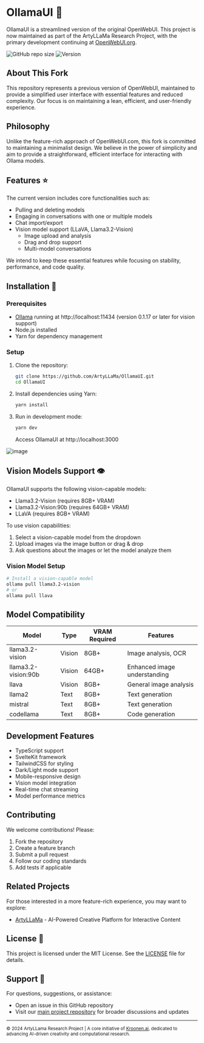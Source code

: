 # OllamaUI 🦙

OllamaUI is a streamlined version of the original OpenWebUI. This project is now maintained as part of the ArtyLLaMa Research Project, with the primary development continuing at [OpenWebUI.org](https://openwebui.org).

![GitHub repo size](https://img.shields.io/github/repo-size/ArtyLLaMa/OllamaUI)
![Version](https://img.shields.io/github/package-json/v/ArtyLLaMa/OllamaUI)

## About This Fork

This repository represents a previous version of OpenWebUI, maintained to provide a simplified user interface with essential features and reduced complexity. Our focus is on maintaining a lean, efficient, and user-friendly experience.

## Philosophy

Unlike the feature-rich approach of OpenWebUI.com, this fork is committed to maintaining a minimalist design. We believe in the power of simplicity and aim to provide a straightforward, efficient interface for interacting with Ollama models.

## Features ⭐

The current version includes core functionalities such as:

- Pulling and deleting models
- Engaging in conversations with one or multiple models
- Chat import/export
- Vision model support (LLaVA, Llama3.2-Vision)
  - Image upload and analysis
  - Drag and drop support
  - Multi-model conversations

We intend to keep these essential features while focusing on stability, performance, and code quality.

## Installation 🚀

### Prerequisites

- [Ollama](https://ollama.ai/) running at http://localhost:11434 (version 0.1.17 or later for vision support)
- Node.js installed
- Yarn for dependency management

### Setup

1. Clone the repository:

   ```bash
   git clone https://github.com/ArtyLLaMa/OllamaUI.git
   cd OllamaUI
   ```

2. Install dependencies using Yarn:

   ```bash
   yarn install
   ```

3. Run in development mode:
   ```bash
   yarn dev
   ```
   Access OllamaUI at http://localhost:3000

![image](https://github.com/user-attachments/assets/bb75f02c-6239-44e5-a0af-d5d7848813fd)


## Vision Models Support 👁️

OllamaUI supports the following vision-capable models:

- Llama3.2-Vision (requires 8GB+ VRAM)
- Llama3.2-Vision:90b (requires 64GB+ VRAM)
- LLaVA (requires 8GB+ VRAM)

To use vision capabilities:

1. Select a vision-capable model from the dropdown
2. Upload images via the image button or drag & drop
3. Ask questions about the images or let the model analyze them

### Vision Model Setup

```bash
# Install a vision-capable model
ollama pull llama3.2-vision
# or
ollama pull llava
```

## Model Compatibility

| Model               | Type   | VRAM Required | Features                     |
| ------------------- | ------ | ------------- | ---------------------------- |
| llama3.2-vision     | Vision | 8GB+          | Image analysis, OCR          |
| llama3.2-vision:90b | Vision | 64GB+         | Enhanced image understanding |
| llava               | Vision | 8GB+          | General image analysis       |
| llama2              | Text   | 8GB+          | Text generation              |
| mistral             | Text   | 8GB+          | Text generation              |
| codellama           | Text   | 8GB+          | Code generation              |

## Development Features

- TypeScript support
- SvelteKit framework
- TailwindCSS for styling
- Dark/Light mode support
- Mobile-responsive design
- Vision model integration
- Real-time chat streaming
- Model performance metrics

## Contributing

We welcome contributions! Please:

1. Fork the repository
2. Create a feature branch
3. Submit a pull request
4. Follow our coding standards
5. Add tests if applicable

## Related Projects

For those interested in a more feature-rich experience, you may want to explore:

- [ArtyLLaMa](https://github.com/ArtyLLaMa/ArtyLLaMa) - AI-Powered Creative Platform for Interactive Content

## License 📜

This project is licensed under the MIT License. See the [LICENSE](LICENSE) file for details.

## Support 💬

For questions, suggestions, or assistance:

- Open an issue in this GitHub repository
- Visit our [main project repository](https://github.com/ArtyLLaMa) for broader discussions and updates

---

<sup> © 2024 ArtyLLama Research Project | A core initiative of [Kroonen.ai](https://www.kroonen.ai), dedicated to advancing AI-driven creativity and computational research. </sup>
